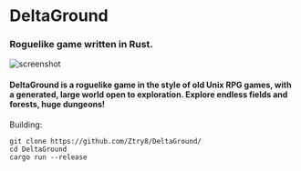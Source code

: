 # DeltaGround
### Roguelike game written in Rust.
![screenshot](https://github.com/Ztry8/Shellter-DeltaGround/blob/main/screenshots/1.png?raw=true)

#### DeltaGround is a roguelike game in the style of old Unix RPG games, with a generated, large world open to exploration. Explore endless fields and forests, huge dungeons! 

Building:
```
git clone https://github.com/Ztry8/DeltaGround/
cd DeltaGround
cargo run --release
```
